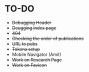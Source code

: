 # TO-DO
- ~~Debugging Header~~
- ~~Deugging index page~~
- ~~404~~
- ~~Checking the order of publications~~
- ~~URL to pubs~~
- ~~Tokens setup~~
- Mobile Navigator (Amit)
- ~~Work on Research Page~~
- ~~Work on Favicon~~

